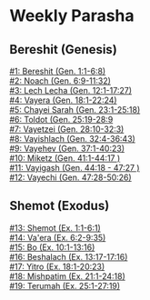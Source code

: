 # Weekly Parasha

## Bereshit (Genesis)
[#1: Bereshit (Gen. 1:1-6:8)](WeeklyParasha/01%20-%20Bereshit)<br>
[#2: Noach (Gen. 6:9-11:32)](WeeklyParasha/02%20-%20Noach)<br>
[#3: Lech Lecha (Gen. 12:1-17:27)](WeeklyParasha/03%20-%20Lech%20Lecha)<br>
[#4: Vayera (Gen. 18:1-22:24)](WeeklyParasha/04%20-%20Vayera)<br>
[#5: Chayei Sarah (Gen. 23:1-25:18)](WeeklyParasha/05%20-%20Chayei%20Sarah)<br>
[#6: Toldot (Gen. 25:19-28:9](WeeklyParasha/06%20-%20Toldot)<br>
[#7: Vayetzei (Gen. 28:10-32:3)](WeeklyParasha/07%20-%20Vayetzei)<br>
[#8: Vayishlach (Gen. 32:4-36:43)](WeeklyParasha/08%20-%20Vayishlach)<br>
[#9: Vayehev (Gen. 37:1-40:23)](WeeklyParasha/09%20-%20Vayehev)<br>
[#10: Miketz (Gen. 41:1-44:17 )](WeeklyParasha/10%20-%20Miketz)<br>
[#11: Vayigash (Gen. 44:18 - 47:27 )](WeeklyParasha/11%20-%20Vayigash)<br>
[#12: Vayechi (Gen. 47:28-50:26)](WeeklyParasha/12%20-%20Vayechi)<br>

## Shemot (Exodus)

[#13: Shemot (Ex. 1:1-6:1)](WeeklyParasha/13%20-%20Shemot)<br>
[#14: Va'era (Ex. 6:2-9:35)](WeeklyParasha/14%20-%20Va'era)<br>
[#15: Bo (Ex. 10:1-13:16)](WeeklyParasha/15%20-%20Bo)<br>
[#16: Beshalach (Ex. 13:17-17:16)](WeeklyParasha/16%20-%20Beshalach)<br>
[#17: Yitro (Ex. 18:1-20:23)](WeeklyParasha/17%20-%20Yitro)<br>
[#18: Mishpatim (Ex. 21:1-24:18)](WeeklyParasha/18%20-%20Mishpatim)<br>
[#19: Terumah (Ex. 25:1-27:19)](WeeklyParasha/19%20-%20Terumah)<br>




